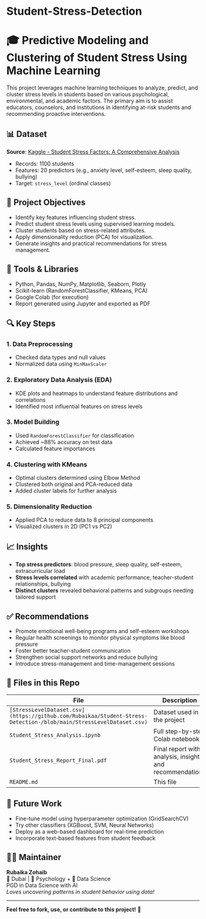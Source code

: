# Student-Stress-Detection
# 🎓 Predictive Modeling and Clustering of Student Stress Using Machine Learning

This project leverages machine learning techniques to analyze, predict, and cluster stress levels in students based on various psychological, environmental, and academic factors. The primary aim is to assist educators, counselors, and institutions in identifying at-risk students and recommending proactive interventions.

## 📊 Dataset

**Source**: [Kaggle - Student Stress Factors: A Comprehensive Analysis](https://www.kaggle.com/datasets/whenamancodes/student-stress-factors-a-comprehensive-analysis)

- Records: 1100 students
- Features: 20 predictors (e.g., anxiety level, self-esteem, sleep quality, bullying)
- Target: `stress_level` (ordinal classes)

## 🧠 Project Objectives

- Identify key features influencing student stress.
- Predict student stress levels using supervised learning models.
- Cluster students based on stress-related attributes.
- Apply dimensionality reduction (PCA) for visualization.
- Generate insights and practical recommendations for stress management.

## 🧰 Tools & Libraries

- Python, Pandas, NumPy, Matplotlib, Seaborn, Plotly
- Scikit-learn (RandomForestClassifier, KMeans, PCA)
- Google Colab (for execution)
- Report generated using Jupyter and exported as PDF

## 🔍 Key Steps

### 1. Data Preprocessing
- Checked data types and null values
- Normalized data using `MinMaxScaler`

### 2. Exploratory Data Analysis (EDA)
- KDE plots and heatmaps to understand feature distributions and correlations
- Identified most influential features on stress levels

### 3. Model Building
- Used `RandomForestClassifier` for classification
- Achieved ~88% accuracy on test data
- Calculated feature importances

### 4. Clustering with KMeans
- Optimal clusters determined using Elbow Method
- Clustered both original and PCA-reduced data
- Added cluster labels for further analysis

### 5. Dimensionality Reduction
- Applied PCA to reduce data to 8 principal components
- Visualized clusters in 2D (PC1 vs PC2)

## 📈 Insights

- **Top stress predictors**: blood pressure, sleep quality, self-esteem, extracurricular load
- **Stress levels correlated** with academic performance, teacher-student relationships, bullying
- **Distinct clusters** revealed behavioral patterns and subgroups needing tailored support

## ✅ Recommendations

- Promote emotional well-being programs and self-esteem workshops
- Regular health screenings to monitor physical symptoms like blood pressure
- Foster better teacher-student communication
- Strengthen social support networks and reduce bullying
- Introduce stress-management and time-management sessions

## 📁 Files in this Repo

| File | Description |
|------|-------------|
| `[StressLevelDataset.csv](https://github.com/Rubaikaa/Student-Stress-Detection-/blob/main/StressLevelDataset.csv)` | Dataset used in the project |
| `Student_Stress_Analysis.ipynb` | Full step-by-step Colab notebook |
| `Student_Stress_Report_Final.pdf` | Final report with analysis, insights, and recommendations |
| `README.md` | This file |

## 🚀 Future Work

- Fine-tune model using hyperparameter optimization (GridSearchCV)
- Try other classifiers (XGBoost, SVM, Neural Networks)
- Deploy as a web-based dashboard for real-time prediction
- Incorporate text-based features from student feedback

## 🙋‍♀️ Maintainer

**Rubaika Zohaib**  
📍 Dubai | 🧠 Psychology + 🧪 Data Science  
PGD in Data Science with AI  
*Loves uncovering patterns in student behavior using data!*  

---

**Feel free to fork, use, or contribute to this project!** 🌟
